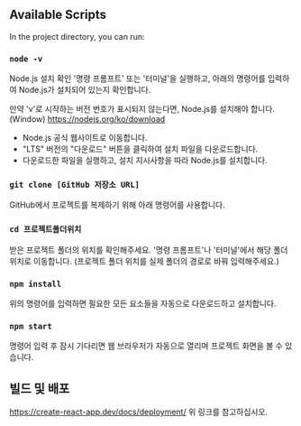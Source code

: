 ## Available Scripts

In the project directory, you can run:

### `node -v`

Node.js 설치 확인
'명령 프롬프트' 또는 '터미널'을 실행하고, 아래의 명령어를 입력하여 Node.js가 설치되어 있는지 확인합니다.

만약 'v'로 시작하는 버전 번호가 표시되지 않는다면, Node.js를 설치해야 합니다.(Window)
https://nodejs.org/ko/download
- Node.js 공식 웹사이트로 이동합니다.
- "LTS" 버전의 "다운로드" 버튼을 클릭하여 설치 파일을 다운로드합니다.
- 다운로드한 파일을 실행하고, 설치 지시사항을 따라 Node.js를 설치합니다.

### `git clone [GitHub 저장소 URL]`

GitHub에서 프로젝트를 복제하기 위해 아래 명령어를 사용합니다.

### `cd 프로젝트폴더위치`

받은 프로젝트 폴더의 위치를 확인해주세요.
'명령 프롬프트'나 '터미널'에서 해당 폴더 위치로 이동합니다. (프로젝트 폴더 위치를 실제 폴더의 경로로 바꿔 입력해주세요.)

### `npm install`

위의 명령어를 입력하면 필요한 모든 요소들을 자동으로 다운로드하고 설치합니다.

### `npm start`

명령어 입력 후 잠시 기다리면 웹 브라우저가 자동으로 열리며 프로젝트 화면을 볼 수 있습니다.

##  빌드 및 배포
https://create-react-app.dev/docs/deployment/
위 링크를 참고하십시오.
